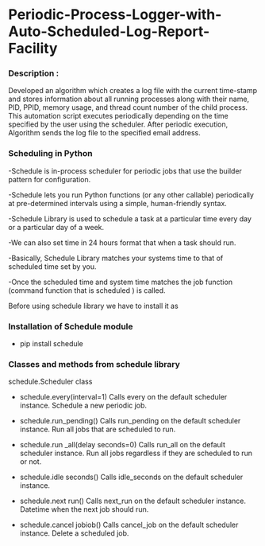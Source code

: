 # Periodic-Process-Logger-with-Auto-Scheduled-Log-Report-Facility

### Description :
Developed an algorithm which creates a log file with the current time-stamp and stores information 
about all running processes along with their name, PID, PPID, memory usage, and thread count number of the child process.
This automation script executes periodically depending on the time specified by the user using the scheduler.
After periodic execution, Algorithm sends the log file to the specified email address.

### Scheduling in Python 
 -Schedule is in-process scheduler for periodic jobs that use the builder pattern for 
  configuration. 
  
 -Schedule lets you run Python functions (or any other callable) periodically at pre-determined 
  intervals using a simple, human-friendly syntax. 
  
 -Schedule Library is used to schedule a task at a particular time every day or a 
  particular day of a week. 
  
 -We can also set time in 24 hours format that when a task should run. 
 
 -Basically, Schedule Library matches your systems time to that of scheduled time set by 
  you. 
  
 -Once the scheduled time and system time matches the job function (command function 
  that is scheduled ) is called. 
  
  Before using schedule library we have to install it as 
  ### Installation of Schedule module 
  -   pip install schedule 
  
  
  ### Classes and methods from schedule library 
  
  schedule.Scheduler class 
  
  
  - schedule.every(interval=1) 
  Calls every on the default scheduler instance. 
  Schedule a new periodic job. 
  
  
  
  - schedule.run_pending() 
  Calls run_pending on the default scheduler instance. 
  Run all jobs that are scheduled to run. 
  
  
  
  - schedule.run _all(delay seconds=0) 
  Calls run_all on the default scheduler instance. 
  Run all jobs regardless if they are scheduled to run or not.
  
  
  - schedule.idle seconds() 
  Calls idle_seconds on the default scheduler instance. 
  
  
  - schedule.next run() 
  Calls next_run on the default scheduler instance. 
  Datetime when the next job should run. 
  
  
  - schedule.cancel jobiob()
  Calls cancel_job on the default scheduler instance. 
  Delete a scheduled job. 
